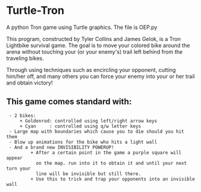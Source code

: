 # Turtle-Tron
A python Tron game using Turtle graphics. The file is OEP.py

This program, constructed by Tyler Collins and James Gelok, is a Tron Lightbike survival game. The goal is to move your colored bike around the arena without touching your (or your enemy's) trail left behind from the traveling bikes.

Through using techniques such as encircling your opponent, cutting him/her off, and many others you can force your enemy into your or her trail and obtain victory!

## This game comes standard with:
     - 2 bikes:
         + Goldenrod: controlled using left/right arrow keys
         + Cyan     : controlled using q/w letter keys
     - Large map with boundaries which cause you to die should you hit them
     - Blow up animations for the bike who hits a light wall
     - And a brand new INVISIBILITY POWERUP!
             + After a certain point in the game a purple square will appear
               on the map. run into it to obtain it and until your next turn your
               line will be invisible but still there.
             + Use this to trick and trap your opponents into an invisible wall

